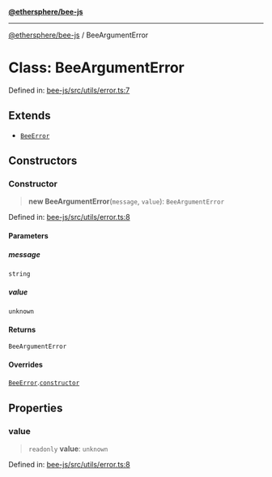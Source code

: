 [**@ethersphere/bee-js**](../Overview.md)

***

[@ethersphere/bee-js](../Overview.md) / BeeArgumentError

# Class: BeeArgumentError

Defined in: [bee-js/src/utils/error.ts:7](https://github.com/ethersphere/bee-js/blob/3abbe2b1b264d6b586511a56e93badb2236bd09d/src/utils/error.ts#L7)

## Extends

- [`BeeError`](BeeError.md)

## Constructors

### Constructor

> **new BeeArgumentError**(`message`, `value`): `BeeArgumentError`

Defined in: [bee-js/src/utils/error.ts:8](https://github.com/ethersphere/bee-js/blob/3abbe2b1b264d6b586511a56e93badb2236bd09d/src/utils/error.ts#L8)

#### Parameters

##### message

`string`

##### value

`unknown`

#### Returns

`BeeArgumentError`

#### Overrides

[`BeeError`](BeeError.md).[`constructor`](BeeError.md#constructor)

## Properties

### value

> `readonly` **value**: `unknown`

Defined in: [bee-js/src/utils/error.ts:8](https://github.com/ethersphere/bee-js/blob/3abbe2b1b264d6b586511a56e93badb2236bd09d/src/utils/error.ts#L8)
